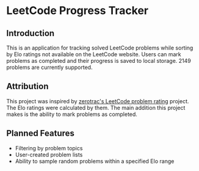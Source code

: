 # LeetCode Progress Tracker

## Introduction

This is an application for tracking solved LeetCode problems while sorting by Elo ratings not available on the LeetCode website. Users can mark problems as completed and their progress is saved to local storage. 2149 problems are currently supported.

## Attribution

This project was inspired by [zerotrac's LeetCode problem rating](https://github.com/zerotrac/leetcode_problem_rating) project. The Elo ratings were calculated by them.
The main addition this project makes is the ability to mark problems as completed.

## Planned Features

- Filtering by problem topics
- User-created problem lists
- Ability to sample random problems within a specified Elo range

